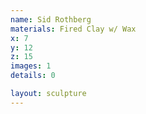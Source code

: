 ```yaml
---
name: Sid Rothberg
materials: Fired Clay w/ Wax
x: 7
y: 12
z: 15
images: 1
details: 0

layout: sculpture
---
```



